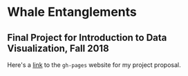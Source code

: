 # Whale Entanglements
## Final Project for Introduction to Data Visualization, Fall 2018
Here's a [link](https://steinbauerj.github.io/whale-entanglements-project/project-pitch.html) to the `gh-pages` website for my project proposal.
